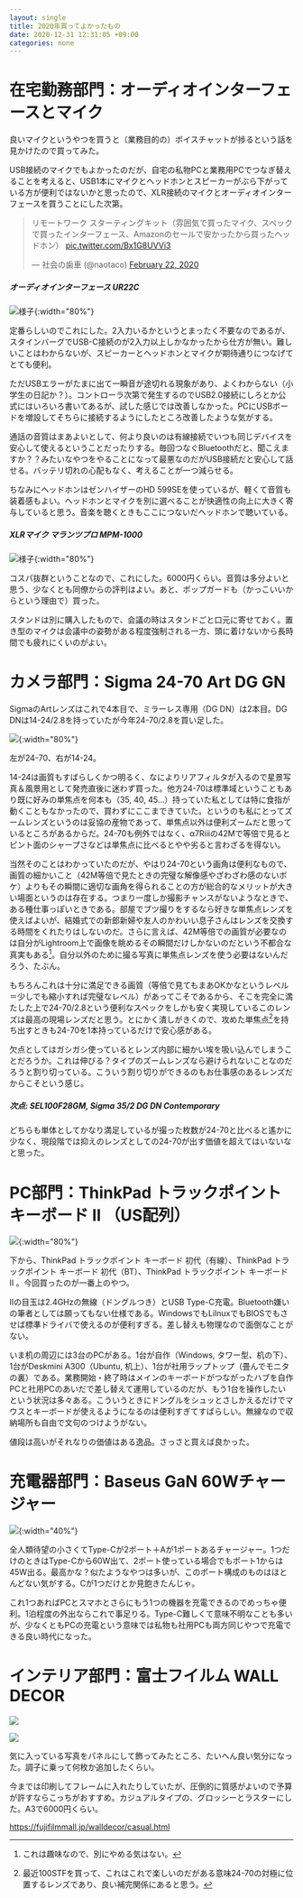 ```yaml
---
layout: single
title: 2020年買ってよかったもの
date: 2020-12-31 12:31:05 +09:00
categories: none
---
```



# 在宅勤務部門：オーディオインターフェースとマイク

良いマイクというやつを買うと（業務目的の）ボイスチャットが捗るという話を見かけたので買ってみた。

USB接続のマイクでもよかったのだが、自宅の私物PCと業務用PCでつなぎ替えることを考えると、USB1本にマイクとヘッドホンとスピーカーがぶら下がっている方が便利ではないかと思ったので、XLR接続のマイクとオーディオインターフェースを買うことにした次第。

<blockquote class="twitter-tweet"><p lang="ja" dir="ltr">リモートワーク スターティングキット（雰囲気で買ったマイク、スペックで買ったインターフェース、Amazonのセールで安かったから買ったヘッドホン） <a href="https://t.co/Bx1G8UVVi3">pic.twitter.com/Bx1G8UVVi3</a></p>&mdash; 社会の歯車 (@naotaco) <a href="https://twitter.com/naotaco/status/1231210015823822849?ref_src=twsrc%5Etfw">February 22, 2020</a></blockquote> <script async src="https://platform.twitter.com/widgets.js" charset="utf-8"></script> 

##### オーディオインターフェース UR22C

![様子](/assets/images/posts/2020-12-30-14-05-21.png){:width="80%"}

定番らしいのでこれにした。2入力いるかというとまったく不要なのであるが、スタインバーグでUSB-C接続のが2入力以上しかなかったから仕方が無い。難しいことはわからないが、スピーカーとヘッドホンとマイクが期待通りにつなげてとても便利。

ただUSBエラーがたまに出て一瞬音が途切れる現象があり、よくわからない（小学生の日記か？）。コントローラ次第で発生するのでUSB2.0接続にしろとか公式にはいろいろ書いてあるが、試した感じでは改善しなかった。PCにUSBボードを増設してそちらに接続するようにしたところ改善したような気がする。

通話の音質はまあよいとして、何より良いのは有線接続でいつも同じデバイスを安心して使えるということだったりする。毎回つなぐBluetoothだと、聞こえますか？？みたいなやつをやることになって最悪なのだがUSB接続だと安心して話せる。バッテリ切れの心配もなく、考えることが一つ減らせる。

ちなみにヘッドホンはゼンハイザーのHD 599SEを使っているが、軽くて音質も装着感もよい。ヘッドホンとマイクを別に選べることが快適性の向上に大きく寄与していると思う。音楽を聴くときもここにつないだヘッドホンで聴いている。

##### XLRマイク マランツプロ MPM-1000

![様子](/assets/images/posts/2020-12-30-14-00-38.png){:width="80%"}

コスパ抜群ということなので、これにした。6000円くらい。音質は多分よいと思う、少なくとも同僚からの評判はよい。あと、ポップガードも（かっこいいからという理由で）買った。

スタンドは別に購入したもので、会議の時はスタンドごと口元に寄せておく。置き型のマイクは会議中の姿勢がある程度強制される一方、頭に着けないから長時間でも疲れにくいのがよい。

# カメラ部門：Sigma 24-70 Art DG GN

SigmaのArtレンズはこれで4本目で、ミラーレス専用（DG DN）は2本目。DG DNは14-24/2.8を持っていたが今年24-70/2.8を買い足した。

![](/assets/images/posts/2020-12-30-14-03-17.png){:width="80%"}

左が24-70、右が14-24。

14-24は画質もすばらしくかつ明るく、なによりリアフィルタが入るので星景写真＆風景用として発売直後に迷わず買った。他方24-70は標準域ということもあり既に好みの単焦点を何本も（35, 40, 45...）持っていた私としては特に食指が動くこともなかったので、買わずにここまできていた。というのも私にとってズームレンズというのは妥協の産物であって、単焦点以外は便利ズームだと思っているところがあるからだ。24-70も例外ではなく、α7Riiiの42Mで等倍で見るとピント面のシャープさなどは単焦点に比べるとやや劣ると言わざるを得ない。

当然そのことはわかっていたのだが、やはり24-70という画角は便利なもので、画質の細かいこと（42M等倍で見たときの完璧な解像感やざわざわ感のないボケ）よりもその瞬間に適切な画角を得られることの方が総合的なメリットが大きい場面というのは存在する。つまり一度しか撮影チャンスがないようなときで、ある種仕事っぽいときである。部屋でブツ撮りをするなら好きな単焦点レンズを使えばよいが、結婚式での新郎新婦や友人のかわいい息子さんはレンズを交換する時間をくれたりはしないのだ。さらに言えば、42M等倍での画質が必要なのは自分がLightroom上で画像を眺めるその瞬間だけしかないのだという不都合な真実もある[^1]。自分以外のために撮る写真に単焦点レンズを使う必要はないんだろう、たぶん。

もちろんこれは十分に満足できる画質（等倍で見てもまあOKかなというレベル＝少しでも縮小すれば完璧なレベル）があってこそであるから、そこを完全に満たした上で24-70/2.8という便利なスペックをしかも安く実現しているこのレンズは最高の現場レンズだと思う。とにかく潰しがきくので、攻めた単焦点[^2]を持ち出すときも24-70を1本持っているだけで安心感がある。

欠点としてはガシガシ使っているとレンズ内部に細かい埃を吸い込んでしまうことだろうか。これは伸びる？タイプのズームレンズなら避けられないことなのだろうと割り切っている。こういう割り切りができるのもお仕事感のあるレンズだからこそという感じ。

##### 次点: SEL100F28GM, Sigma 35/2 DG DN Contemporary

どちらも単体としてかなり満足しているが撮った枚数が24-70と比べると遙かに少なく、現段階では抑えのレンズとしての24-70が出す価値を超えてはいないなと思った。

# PC部門：ThinkPad トラックポイント キーボード II （US配列）

![](/assets/images/posts/2020-12-30-14-25-56.png){:width="80%"}

下から、ThinkPad トラックポイント キーボード 初代（有線）、ThinkPad トラックポイント キーボード 初代（BT）、ThinkPad トラックポイント キーボード II 。今回買ったのが一番上のやつ。

IIの目玉は2.4GHzの無線（ドングルつき）とUSB Type-C充電。Bluetooth嫌いの筆者としては願ってもない仕様である。WindowsでもLilnuxでもBIOSでもさせば標準ドライバで使えるのが便利すぎる。差し替えも物理なので面倒なことがない。

いま机の周辺には3台のPCがある。1台が自作（Windows, タワー型、机の下）、1台がDeskmini A300（Ubuntu, 机上）、1台が社用ラップトップ（畳んでモニタの裏）である。業務開始・終了時はメインのキーボードがつながったハブを自作PCと社用PCのあいだで差し替えて運用しているのだが、もう1台を操作したいという状況は多々ある。こういうときにドングルをシュッとさしかえるだけでマウスとキーボードが使えるようになるのは便利すぎてすばらしい。無線なので収納場所も自由で文句のつけようがない。

値段は高いがそれなりの価値はある逸品。さっさと買えば良かった。

# 充電器部門：Baseus GaN 60Wチャージャー

![](/assets/images/posts/2020-12-30-14-36-09.png){:width="40%"}

全人類待望の小さくてType-Cが2ポート＋Aが1ポートあるチャージャー。1つだけのときはType-Cから60W出て、2ポート使っている場合でもポート1からは45W出る。最高かな？似たようなやつは多いが、このポート構成のものはほとんどない気がする。Cが1つだけとか見飽きたんじゃ。

これ1つあればPCとスマホとさらにもう1つの機器を充電できるのでめっちゃ便利。1泊程度の外出ならこれで事足りる。Type-C難しくて意味不明なことも多いが、少なくともPCの充電という意味では私物も社用PCも両方同じやつで充電できる良い時代になった。

# インテリア部門：富士フイルム WALL DECOR

![](/assets/images/posts/2020-12-30-14-42-53.png)

![](/assets/images/posts/2020-12-30-14-44-06.png)

気に入っている写真をパネルにして飾ってみたところ、たいへん良い気分になった。調子に乗って何枚か追加したくらい。

今までは印刷してフレームに入れたりしていたが、圧倒的に質感がよいので予算が許すならこっちがおすすめ。カジュアルタイプの、グロッシーとラスターにした。A3で6000円くらい。

<https://fujifilmmall.jp/walldecor/casual.html>





[^2]: 最近100STFを買って、これはこれで楽しいのだがある意味24-70の対極に位置するレンズであり、良い補完関係にあると思う。
[^1]: これは趣味なので、別にやめる気はない。

